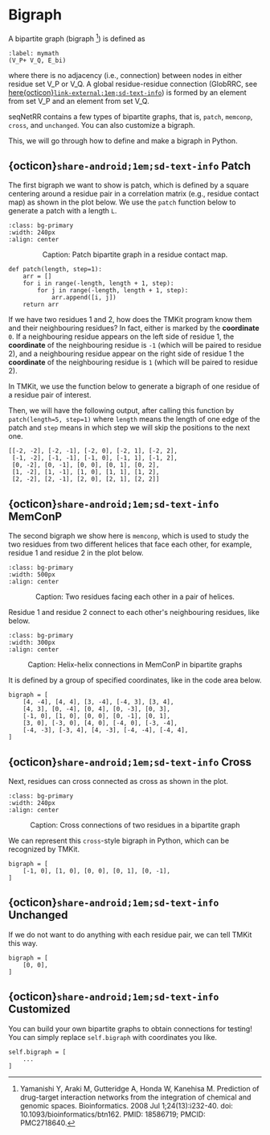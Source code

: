 # Bigraph

 A bipartite graph (bigraph [^1]) is defined as

```{math}
:label: mymath
(V_P+ V_Q, E_bi)
```

where there is no adjacency (i.e., connection) between nodes in either residue set V_P or V_Q. A global residue-residue connection (GlobRRC, see [here{octicon}`link-external;1em;sd-text-info`](./concept.md)) is formed by an element from set V_P and an element from set V_Q.


seqNetRR contains a few types of bipartite graphs, that is, `patch`, `memconp`, `cross`, and `unchanged`. You can also customize a bigraph.

This, we will go through how to define and make a bigraph in Python.


## {octicon}`share-android;1em;sd-text-info` **Patch**
The first bigraph we want to show is patch, which is defined by a square centering around a residue pair in a correlation matrix (e.g., residue contact map) as shown in the plot below. We use the `patch` function below to generate a patch with a length `L`.

```{image} ../../../img/patch.jpg
:class: bg-primary
:width: 240px
:align: center
```
<div align="center">
Caption: Patch bipartite graph in a residue contact map.
</div>


```{code} python
def patch(length, step=1):
    arr = []
    for i in range(-length, length + 1, step):
        for j in range(-length, length + 1, step):
            arr.append([i, j])
    return arr
```

If we have two residues 1 and 2, how does the TMKit program know them and their neighbouring residues? In fact, either is marked by the **coordinate** `0`. If a neighbouring residue appears on the left side of residue 1, the **coordinate** of the neighbouring residue is `-1` (which will be paired to residue 2), and a neighbouring residue appear on the right side of residue 1 the **coordinate** of the neighbouring residue is `1` (which will be paired to residue 2).

In TMKit, we use the function below to generate a bigraph of one residue of a residue pair of interest.

Then, we will have the following output, after calling this function by `patch(length=5, step=1)` where `length` means the length of one edge of the patch and `step` means in which step we will skip the positions to the next one.

```{code} python
[[-2, -2], [-2, -1], [-2, 0], [-2, 1], [-2, 2],
 [-1, -2], [-1, -1], [-1, 0], [-1, 1], [-1, 2],
 [0, -2], [0, -1], [0, 0], [0, 1], [0, 2],
 [1, -2], [1, -1], [1, 0], [1, 1], [1, 2],
 [2, -2], [2, -1], [2, 0], [2, 1], [2, 2]]
```



## {octicon}`share-android;1em;sd-text-info` **MemConP**
The second bigraph we show here is `memconp`, which is used to study the two residues from two different helices that face each other, for example, residue 1 and residue 2 in the plot below.

```{image} ../../../img/tmsc.png
:class: bg-primary
:width: 500px
:align: center
```
<div align="center">
Caption: Two residues facing each other in a pair of helices.
</div>


Residue 1 and residue 2 connect to each other's neighbouring residues, like below.

```{image} ../../../img/memconp.png
:class: bg-primary
:width: 300px
:align: center
```
<div align="center">
Caption: Helix-helix connections in MemConP in bipartite graphs
</div>


It is defined by a group of specified coordinates, like in the code area below.

```{code} python
bigraph = [
    [4, -4], [4, 4], [3, -4], [-4, 3], [3, 4],
    [4, 3], [0, -4], [0, 4], [0, -3], [0, 3],
    [-1, 0], [1, 0], [0, 0], [0, -1], [0, 1],
    [3, 0], [-3, 0], [4, 0], [-4, 0], [-3, -4],
    [-4, -3], [-3, 4], [4, -3], [-4, -4], [-4, 4],
]
```


 
## {octicon}`share-android;1em;sd-text-info` **Cross**
Next, residues can cross connected as cross as shown in the plot.

```{image} ../../../img/cross.jpg
:class: bg-primary
:width: 240px
:align: center
```
<div align="center">
Caption: Cross connections of two residues in a bipartite graph
</div>

We can represent this `cross`-style bigraph in Python, which can be recognized by TMKit.

```{code} python
bigraph = [
    [-1, 0], [1, 0], [0, 0], [0, 1], [0, -1],
]
```



## {octicon}`share-android;1em;sd-text-info` **Unchanged**
If we do not want to do anything with each residue pair, we can tell TMKit this way.
```{code} python
bigraph = [
    [0, 0],
]
```



## {octicon}`share-android;1em;sd-text-info` **Customized**
You can build your own bipartite graphs to obtain connections for testing! You can simply replace `self.bigraph` with coordinates you like.
```{code} python
self.bigraph = [
    ...
]
```


[^1]: Yamanishi Y, Araki M, Gutteridge A, Honda W, Kanehisa M. Prediction of drug-target interaction networks from the integration of chemical and genomic spaces. Bioinformatics. 2008 Jul 1;24(13):i232-40. doi: 10.1093/bioinformatics/btn162. PMID: 18586719; PMCID: PMC2718640.
